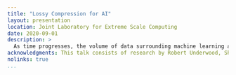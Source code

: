 ```yaml
---
title: "Lossy Compression for AI"
layout: presentation
location: Joint Laboratory for Extreme Scale Computing
date: 2020-09-01
description: >
  As time progresses, the volume of data surrounding machine learning and AI methods continues to grow from training, testing, and validation datasets to the models themselves. As the volume grows, there are increasing challenges in transporting and storing the data. Lossy compression techniques present the opportunity to drastically reduce the volume of data while maintaining or even improving upon the quality of the decisions made by AI. This talk presents a survey of novel research examining the effect of lossy compression on AI decision making in a variety of domains including medical data science and physics. We examine the effects of data ordering, error bounds, compression methodologies to make general recommendations from these and other areas regarding how to effectively leverage lossy compression in AI using the common LibPressio interface.
acknowledgments: This talk consists of research by Robert Underwood, Sheng Di, Jon C. Calhoun, and Franck Cappello
nolinks: true
...
```

<section class="slide level2">

</section>
